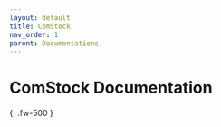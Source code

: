 ```yaml
---
layout: default
title: ComStock
nav_order: 1
parent: Documentations
---
```


# ComStock Documentation
{: .fw-500 }